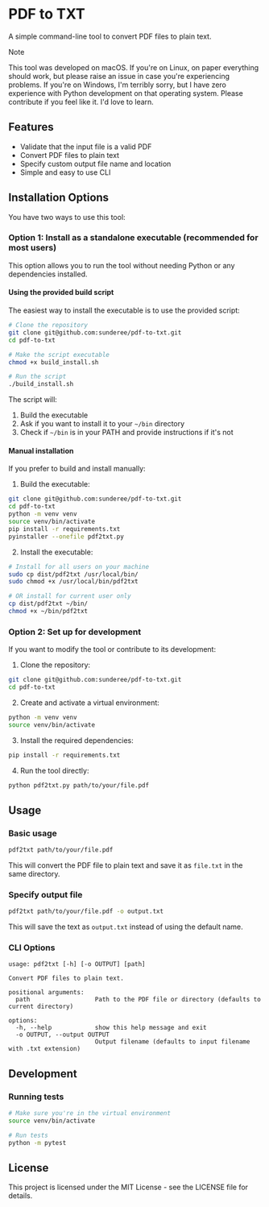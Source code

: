 # PDF to TXT

A simple command-line tool to convert PDF files to plain text.

> [!NOTE]  
> This tool was developed on macOS. If you're on Linux, on paper everything should work, but please raise an issue in case you're experiencing problems. If you're on Windows, I'm terribly sorry, but I have zero experience with Python development on that operating system. Please contribute if you feel like it. I'd love to learn.

## Features

- Validate that the input file is a valid PDF
- Convert PDF files to plain text
- Specify custom output file name and location
- Simple and easy to use CLI

## Installation Options

You have two ways to use this tool:

### Option 1: Install as a standalone executable (recommended for most users)

This option allows you to run the tool without needing Python or any dependencies installed.

#### Using the provided build script

The easiest way to install the executable is to use the provided script:

```bash
# Clone the repository
git clone git@github.com:sunderee/pdf-to-txt.git
cd pdf-to-txt

# Make the script executable
chmod +x build_install.sh

# Run the script
./build_install.sh
```

The script will:
1. Build the executable
2. Ask if you want to install it to your `~/bin` directory
3. Check if `~/bin` is in your PATH and provide instructions if it's not

#### Manual installation

If you prefer to build and install manually:

1. Build the executable:
```bash
git clone git@github.com:sunderee/pdf-to-txt.git
cd pdf-to-txt
python -m venv venv
source venv/bin/activate
pip install -r requirements.txt
pyinstaller --onefile pdf2txt.py
```

2. Install the executable:
```bash
# Install for all users on your machine
sudo cp dist/pdf2txt /usr/local/bin/
sudo chmod +x /usr/local/bin/pdf2txt

# OR install for current user only
cp dist/pdf2txt ~/bin/
chmod +x ~/bin/pdf2txt
```

### Option 2: Set up for development

If you want to modify the tool or contribute to its development:

1. Clone the repository:
```bash
git clone git@github.com:sunderee/pdf-to-txt.git
cd pdf-to-txt
```

2. Create and activate a virtual environment:
```bash
python -m venv venv
source venv/bin/activate
```

3. Install the required dependencies:
```bash
pip install -r requirements.txt
```

4. Run the tool directly:
```bash
python pdf2txt.py path/to/your/file.pdf
```

## Usage

### Basic usage

```bash
pdf2txt path/to/your/file.pdf
```

This will convert the PDF file to plain text and save it as `file.txt` in the same directory.

### Specify output file

```bash
pdf2txt path/to/your/file.pdf -o output.txt
```

This will save the text as `output.txt` instead of using the default name.

### CLI Options

```
usage: pdf2txt [-h] [-o OUTPUT] [path]

Convert PDF files to plain text.

positional arguments:
  path                  Path to the PDF file or directory (defaults to current directory)

options:
  -h, --help            show this help message and exit
  -o OUTPUT, --output OUTPUT
                        Output filename (defaults to input filename with .txt extension)
```

## Development

### Running tests

```bash
# Make sure you're in the virtual environment
source venv/bin/activate

# Run tests
python -m pytest
```

## License

This project is licensed under the MIT License - see the LICENSE file for details.
